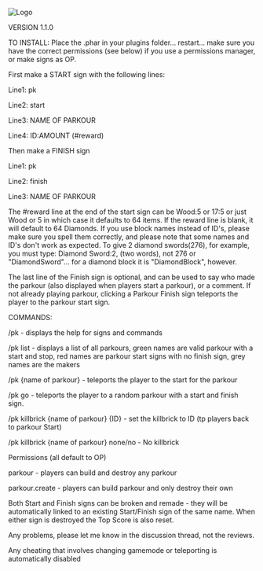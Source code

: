 ![Logo](http://jdcraft.net/img/obstacle250.png)

VERSION 1.1.0

TO INSTALL: Place the .phar in your plugins folder... restart... make sure you have the correct permissions (see below) if you use a permissions manager, or make signs as OP.

First make a START sign with the following lines:

Line1: pk

Line2: start

Line3: NAME OF PARKOUR

Line4: ID:AMOUNT (#reward)

Then make a FINISH sign

Line1: pk

Line2: finish

Line3: NAME OF PARKOUR

The #reward line at the end of the start sign can be Wood:5 or 17:5 or just Wood or 5 in which case it defaults to 64 items. If the reward line is blank, it will default to 64 Diamonds. If you use block names instead of ID's, please make sure you spell them correctly, and please note that some names and ID's don't work as expected.
To give 2 diamond swords(276), for example, you must type: Diamond Sword:2, (two words), not 276 or "DiamondSword"... for a diamond block it is "DiamondBlock", however.

The last line of the Finish sign is optional, and can be used to say who made the parkour (also displayed when players start a parkour), or a comment.
If not already playing parkour, clicking a Parkour Finish sign teleports the player to the parkour start sign.

COMMANDS:

/pk - displays the help for signs and commands

/pk list - displays a list of all parkours, green names are valid parkour with a start and stop, red names are parkour start signs with no finish sign, grey names are the makers

/pk {name of parkour} - teleports the player to the start for the parkour

/pk go - teleports the player to a random parkour with a start and finish sign.

/pk killbrick {name of parkour} {ID} - set the killbrick to ID (tp players back to parkour Start)

/pk killbrick {name of parkour} none/no - No killbrick


Permissions (all default to OP)

parkour - players can build and destroy any parkour

parkour.create - players can build parkour and only destroy their own

Both Start and Finish signs can be broken and remade - they will be automatically linked to an existing Start/Finish sign of the same name. When either sign is destroyed the Top Score is also reset.

Any problems, please let me know in the discussion thread, not the reviews.

Any cheating that involves changing gamemode or teleporting is automatically disabled

